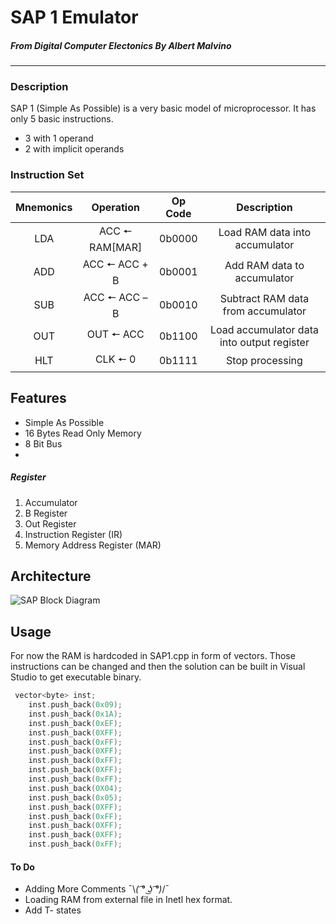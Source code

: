 # SAP 1 Emulator
##### _From Digital Computer Electonics By Albert Malvino_
---

### Description

SAP 1 (Simple As Possible)  is a very basic model of microprocessor. It has only 5 basic instructions. 
- 3 with 1 operand
- 2 with implicit operands

### Instruction Set
|Mnemonics|Operation|Op Code|Description|
|:---:|:---:|:---:|:---:|
|LDA|ACC 🠔 RAM[MAR]|0b0000|Load RAM data into accumulator|
|ADD|ACC 🠔 ACC + B|0b0001|Add RAM data to accumulator|
|SUB|ACC 🠔 ACC – B|0b0010|Subtract RAM data from accumulator|
|OUT|OUT 🠔 ACC|0b1100|Load accumulator data into output register|
|HLT|CLK 🠔 0|0b1111|Stop processing|

## Features

- Simple As Possible
- 16 Bytes Read Only Memory
- 8 Bit Bus
- 
##### Register
1. Accumulator
2. B Register
3. Out Register
4. Instruction Register (IR)
5. Memory Address Register (MAR)


## Architecture
![SAP Block Diagram](https://i.imgur.com/4YeklTN.png 'SAP Block Diagram')


## Usage
For now the RAM is hardcoded in SAP1.cpp in form of vectors. Those instructions can be changed and then the solution can be built in Visual Studio to get executable binary. 

```cpp
 vector<byte> inst;
    inst.push_back(0x09);
    inst.push_back(0x1A);
    inst.push_back(0xEF);
    inst.push_back(0XFF);
    inst.push_back(0xFF);
    inst.push_back(0XFF);
    inst.push_back(0xFF);
    inst.push_back(0XFF);
    inst.push_back(0xFF);
    inst.push_back(0X04);
    inst.push_back(0x05);
    inst.push_back(0XFF);
    inst.push_back(0xFF);
    inst.push_back(0XFF);
    inst.push_back(0XFF);
    inst.push_back(0xFF);
```

#### To Do
- Adding More Comments ¯\\_( ͡° ͜ʖ ͡°)_/¯
- Loading RAM from external file in Inetl hex format.
- Add T- states
